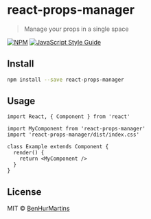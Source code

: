 # react-props-manager

> Manage your props in a single space

[![NPM](https://img.shields.io/npm/v/react-props-manager.svg)](https://www.npmjs.com/package/react-props-manager) [![JavaScript Style Guide](https://img.shields.io/badge/code_style-standard-brightgreen.svg)](https://standardjs.com)

## Install

```bash
npm install --save react-props-manager
```

## Usage

```tsx
import React, { Component } from 'react'

import MyComponent from 'react-props-manager'
import 'react-props-manager/dist/index.css'

class Example extends Component {
  render() {
    return <MyComponent />
  }
}
```

## License

MIT © [BenHurMartins](https://github.com/BenHurMartins)
